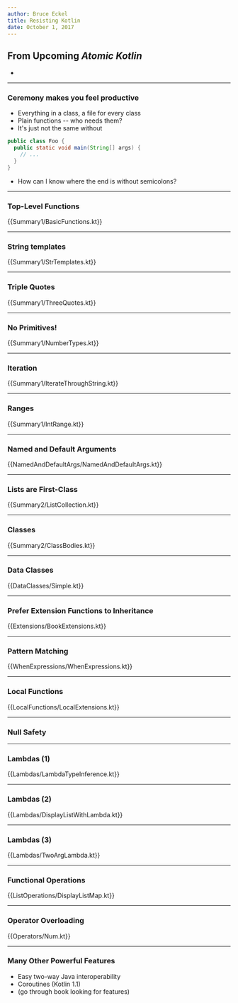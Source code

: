 ```yaml
---
author: Bruce Eckel
title: Resisting Kotlin
date: October 1, 2017
---
```


## From Upcoming _Atomic Kotlin_
*

---

### Ceremony makes you feel productive
* Everything in a class, a file for every class
* Plain functions -- who needs them?
* It's just not the same without
```java
public class Foo {
  public static void main(String[] args) {
    // ...
  }
}
```
* How can I know where the end is without semicolons?

---

### Top-Level Functions
{{Summary1/BasicFunctions.kt}}

---

### String templates
{{Summary1/StrTemplates.kt}}

---

### Triple Quotes
{{Summary1/ThreeQuotes.kt}}

---

### No Primitives!
{{Summary1/NumberTypes.kt}}

---

### Iteration
{{Summary1/IterateThroughString.kt}}

---

### Ranges
{{Summary1/IntRange.kt}}

---

### Named and Default Arguments

{{NamedAndDefaultArgs/NamedAndDefaultArgs.kt}}

---

### Lists are First-Class

{{Summary2/ListCollection.kt}}

---

### Classes

{{Summary2/ClassBodies.kt}}

---

### Data Classes

{{DataClasses/Simple.kt}}

---

### Prefer Extension Functions to Inheritance

{{Extensions/BookExtensions.kt}}

---

### Pattern Matching

{{WhenExpressions/WhenExpressions.kt}}

---

### Local Functions

{{LocalFunctions/LocalExtensions.kt}}

---

### Null Safety


---

### Lambdas (1)

{{Lambdas/LambdaTypeInference.kt}}

---

### Lambdas (2)

{{Lambdas/DisplayListWithLambda.kt}}

---

### Lambdas (3)

{{Lambdas/TwoArgLambda.kt}}

---

### Functional Operations

{{ListOperations/DisplayListMap.kt}}

---

### Operator Overloading

{{Operators/Num.kt}}

---

### Many Other Powerful Features
* Easy two-way Java interoperability
* Coroutines (Kotlin 1.1)
* (go through book looking for features)
